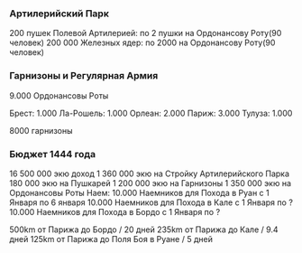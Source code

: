 ### Артилерийский Парк

200 пушек Полевой Артилерией: по 2 пушки на Ордонансову Роту(90 человек)
200 000 Железных ядер: по 2000 на Ордонансову Роту(90 человек)


### Гарнизоны и Регулярная Армия

9.000 Ордонансовы Роты

Брест: 1.000
Ла-Рошель: 1.000
Орлеан: 2.000
Париж: 3.000
Тулуза: 1.000

8000 гарнизоны

### Бюджет 1444 года

16 500 000 экю доход
1 360 000 экю на Стройку Артилерийского Парка
180 000 экю на Пушкарей
1 200 000 экю на Гарнизоны
1 350 000 экю на Ордонансовы Роты
Наем:
10.000 Наемников для Похода в Руан с 1 Января по 6 января
10.000 Наемников для Похода в Кале с 1 Января по ?
10.000 Наемников для Похода в Бордо с 1 Января по ?

500km от Парижа до Бордо / 20 дней
235km от Парижа до Кале / 9.4 дней
125km от Парижа до Поля Боя в Руане / 5 дней
